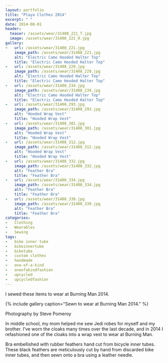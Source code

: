 ```yaml
---
layout: portfolio
title: "Playa Clothes 2014"
excerpt: " "
date: 2014-08-01
header:
  teaser: /assets/wear/31408_221_T.jpg
  image: /assets/wear/31408_221_H.jpg
gallery:
-   url: /assets/wear/31408_221.jpg
    image_path: /assets/wear/31408_221.jpg
    alt: "Electric Camo Hooded Halter Top"
    title: "Electric Camo Hooded Halter Top"
-   url: /assets/wear/31408_229.jpg
    image_path: /assets/wear/31408_229.jpg
    alt: "Electric Camo Hooded Halter Top"
    title: "Electric Camo Hooded Halter Top"
-   url: /assets/wear/31408_234.jpg
    image_path: /assets/wear/31408_234.jpg
    alt: "Electric Camo Hooded Halter Top"
    title: "Electric Camo Hooded Halter Top"
-   url: /assets/wear/31408_293.jpg
    image_path: /assets/wear/31408_293.jpg
    alt: "Hooded Wrap Vest"
    title: "Hooded Wrap Vest"
-   url: /assets/wear/31408_301.jpg
    image_path: /assets/wear/31408_301.jpg
    alt: "Hooded Wrap Vest"
    title: "Hooded Wrap Vest"
-   url: /assets/wear/31408_312.jpg
    image_path: /assets/wear/31408_312.jpg
    alt: "Hooded Wrap Vest"
    title: "Hooded Wrap Vest"
-   url: /assets/wear/31408_332.jpg
    image_path: /assets/wear/31408_332.jpg
    alt: "Feather Bra"
    title: "Feather Bra"
-   url: /assets/wear/31408_334.jpg
    image_path: /assets/wear/31408_334.jpg
    alt: "Feather Bra"
    title: "Feather Bra"
-   url: /assets/wear/31408_339.jpg
    image_path: /assets/wear/31408_339.jpg
    alt: "Feather Bra"
    title: "Feather Bra"
categories:
-   Clothing
-   Wearables
-   Sewing
tags:
-   bike inner tube
-   bikeinnertube
-   biketube
-   custom clothes
-   handmade
-   one-of-a-kind
-   oneofakindfashion
-   upcycled
-   upcycledfashion
---
```


I sewed these items to wear at Burning Man 2014.

{% include gallery caption="Sewn to wear at Burning Man 2014." %}

Photography by Steve Pomeroy <a class="social" href="https://twitter.com/xxv" target="_blank" rel="noopener noreferrer"><i class="fa fa-fw fa-twitter"></i></a>

In middle school, my mom helped me sew Jedi robes for myself and my brother. I've worn the cloaks many times over the last decade, and in 2014 I refashioned one of the cloaks into a wrap vest to wear at Burning Man.

Bra embellished with rubber feathers hand cut from bicycle inner tubes. These black feathers are meticulously cut by hand from discarded bike inner tubes, and then sewn onto a bra using a leather needle.

